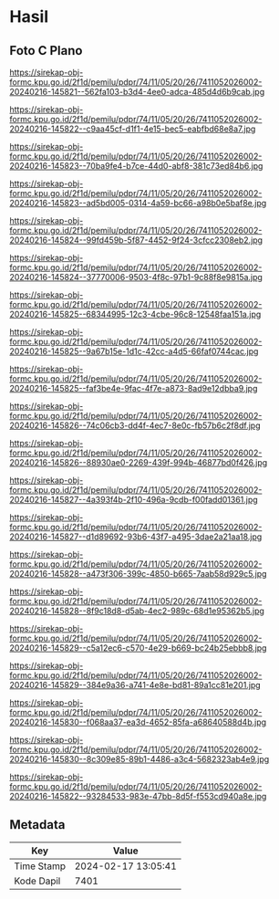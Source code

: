 # Hasil

## Foto C Plano

https://sirekap-obj-formc.kpu.go.id/2f1d/pemilu/pdpr/74/11/05/20/26/7411052026002-20240216-145821--562fa103-b3d4-4ee0-adca-485d4d6b9cab.jpg

https://sirekap-obj-formc.kpu.go.id/2f1d/pemilu/pdpr/74/11/05/20/26/7411052026002-20240216-145822--c9aa45cf-d1f1-4e15-bec5-eabfbd68e8a7.jpg

https://sirekap-obj-formc.kpu.go.id/2f1d/pemilu/pdpr/74/11/05/20/26/7411052026002-20240216-145823--70ba9fe4-b7ce-44d0-abf8-381c73ed84b6.jpg

https://sirekap-obj-formc.kpu.go.id/2f1d/pemilu/pdpr/74/11/05/20/26/7411052026002-20240216-145823--ad5bd005-0314-4a59-bc66-a98b0e5baf8e.jpg

https://sirekap-obj-formc.kpu.go.id/2f1d/pemilu/pdpr/74/11/05/20/26/7411052026002-20240216-145824--99fd459b-5f87-4452-9f24-3cfcc2308eb2.jpg

https://sirekap-obj-formc.kpu.go.id/2f1d/pemilu/pdpr/74/11/05/20/26/7411052026002-20240216-145824--37770006-9503-4f8c-97b1-9c88f8e9815a.jpg

https://sirekap-obj-formc.kpu.go.id/2f1d/pemilu/pdpr/74/11/05/20/26/7411052026002-20240216-145825--68344995-12c3-4cbe-96c8-12548faa151a.jpg

https://sirekap-obj-formc.kpu.go.id/2f1d/pemilu/pdpr/74/11/05/20/26/7411052026002-20240216-145825--9a67b15e-1d1c-42cc-a4d5-66faf0744cac.jpg

https://sirekap-obj-formc.kpu.go.id/2f1d/pemilu/pdpr/74/11/05/20/26/7411052026002-20240216-145825--faf3be4e-9fac-4f7e-a873-8ad9e12dbba9.jpg

https://sirekap-obj-formc.kpu.go.id/2f1d/pemilu/pdpr/74/11/05/20/26/7411052026002-20240216-145826--74c06cb3-dd4f-4ec7-8e0c-fb57b6c2f8df.jpg

https://sirekap-obj-formc.kpu.go.id/2f1d/pemilu/pdpr/74/11/05/20/26/7411052026002-20240216-145826--88930ae0-2269-439f-994b-46877bd0f426.jpg

https://sirekap-obj-formc.kpu.go.id/2f1d/pemilu/pdpr/74/11/05/20/26/7411052026002-20240216-145827--4a393f4b-2f10-496a-9cdb-f00fadd01361.jpg

https://sirekap-obj-formc.kpu.go.id/2f1d/pemilu/pdpr/74/11/05/20/26/7411052026002-20240216-145827--d1d89692-93b6-43f7-a495-3dae2a21aa18.jpg

https://sirekap-obj-formc.kpu.go.id/2f1d/pemilu/pdpr/74/11/05/20/26/7411052026002-20240216-145828--a473f306-399c-4850-b665-7aab58d929c5.jpg

https://sirekap-obj-formc.kpu.go.id/2f1d/pemilu/pdpr/74/11/05/20/26/7411052026002-20240216-145828--8f9c18d8-d5ab-4ec2-989c-68d1e95362b5.jpg

https://sirekap-obj-formc.kpu.go.id/2f1d/pemilu/pdpr/74/11/05/20/26/7411052026002-20240216-145829--c5a12ec6-c570-4e29-b669-bc24b25ebbb8.jpg

https://sirekap-obj-formc.kpu.go.id/2f1d/pemilu/pdpr/74/11/05/20/26/7411052026002-20240216-145829--384e9a36-a741-4e8e-bd81-89a1cc81e201.jpg

https://sirekap-obj-formc.kpu.go.id/2f1d/pemilu/pdpr/74/11/05/20/26/7411052026002-20240216-145830--f068aa37-ea3d-4652-85fa-a68640588d4b.jpg

https://sirekap-obj-formc.kpu.go.id/2f1d/pemilu/pdpr/74/11/05/20/26/7411052026002-20240216-145830--8c309e85-89b1-4486-a3c4-5682323ab4e9.jpg

https://sirekap-obj-formc.kpu.go.id/2f1d/pemilu/pdpr/74/11/05/20/26/7411052026002-20240216-145822--93284533-983e-47bb-8d5f-f553cd940a8e.jpg


## Metadata

| Key        | Value               |
| ---------- | ------------------- |
| Time Stamp | 2024-02-17 13:05:41 |
| Kode Dapil | 7401                |



